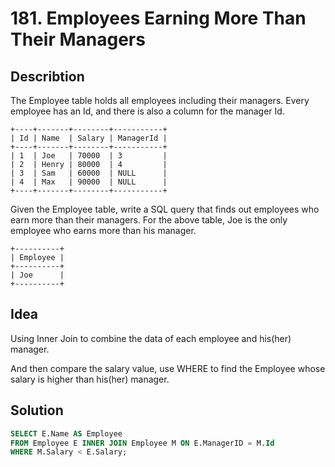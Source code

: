 # 181. Employees Earning More Than Their Managers
## Describtion
The Employee table holds all employees including their managers. Every employee has an Id, and there is also a column for the manager Id.
 ```
+----+-------+--------+-----------+
| Id | Name  | Salary | ManagerId |
+----+-------+--------+-----------+
| 1  | Joe   | 70000  | 3         |
| 2  | Henry | 80000  | 4         |
| 3  | Sam   | 60000  | NULL      |
| 4  | Max   | 90000  | NULL      |
+----+-------+--------+-----------+
 ```
Given the Employee table, write a SQL query that finds out employees who earn more than their managers. For the above table, Joe is the only employee who earns more than his manager.
 ```
+----------+
| Employee |
+----------+
| Joe      |
+----------+
 ```
## Idea
Using Inner Join to combine the data of each employee and his(her) manager. 

And then compare the salary value, use WHERE to find the Employee whose salary is higher than his(her) manager.

## Solution
 ```sql
 SELECT E.Name AS Employee
 FROM Employee E INNER JOIN Employee M ON E.ManagerID = M.Id
 WHERE M.Salary < E.Salary;
 ```
 
